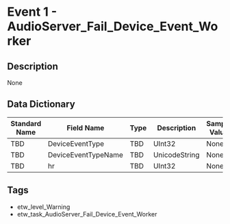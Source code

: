 # Event 1 - AudioServer_Fail_Device_Event_Worker

## Description
None

## Data Dictionary
|Standard Name|Field Name|Type|Description|Sample Value|
|---|---|---|---|---|
|TBD|DeviceEventType|TBD|UInt32|None|None|
|TBD|DeviceEventTypeName|TBD|UnicodeString|None|None|
|TBD|hr|TBD|UInt32|None|None|

## Tags
* etw_level_Warning
* etw_task_AudioServer_Fail_Device_Event_Worker